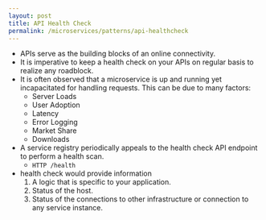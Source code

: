 ```yaml
---
layout: post
title: API Health Check
permalink: /microservices/patterns/api-healthcheck
---
```


- APIs serve as the building blocks of an online connectivity.
- It is imperative to keep a health check on your APIs on regular basis to realize any roadblock.
- It is often observed that a microservice is up and running yet incapacitated for handling requests. This can be due to many factors:
  - Server Loads
  - User Adoption
  - Latency
  - Error Logging
  - Market Share
  - Downloads
- A service registry periodically appeals to the health check API endpoint to perform a health scan.
  - `HTTP /health`
- health check would provide information
  1. A logic that is specific to your application.
  2. Status of the host.
  3. Status of the connections to other infrastructure or connection to any service instance.